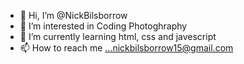 - 👋 Hi, I’m @NickBilsborrow
- 👀 I’m interested in Coding Photoghraphy
- 🌱 I’m currently learning html, css and javescript
- 📫 How to reach me ...nickbilsborrow15@gmail.com

<!---
NickBilsborrow/NickBilsborrow is a ✨ special ✨ repository because its `README.md` (this file) appears on your GitHub profile.
You can click the Preview link to take a look at your changes.
--->
